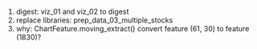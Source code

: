 1. digest: viz_01 and viz_02 to digest
1. replace libraries: prep_data_03_multiple_stocks
1. why: ChartFeature.moving_extract() convert feature (61, 30) to feature (1830)?
